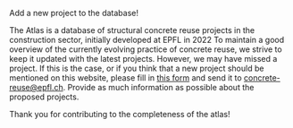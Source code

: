 Add a new project to the database!

The Atlas is a database of structural concrete reuse projects in the construction sector, initially developed at EPFL in 2022 To maintain a good overview of the currently evolving practice of concrete reuse, we strive to keep it updated with the latest projects. However, we may have missed a project. If this is the case, or if you think that a new project should be mentioned on this website, please fill in <a href="/New_project_EN.pdf" target="_blank">this form</a> and send it to [concrete-reuse@epfl.ch](mailto:concrete-reuse@epfl.ch). Provide as much information as possible about the proposed projects.

Thank you for contributing to the completeness of the atlas!
